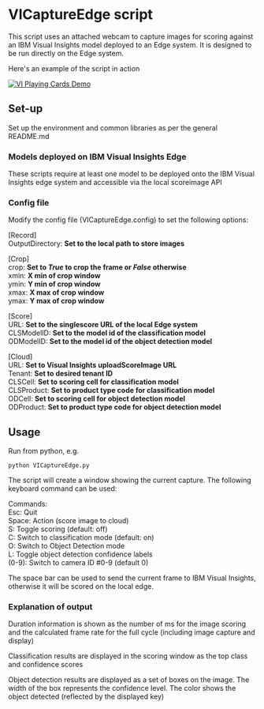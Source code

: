 # VICaptureEdge script

This script uses an attached webcam to capture images for scoring against an IBM Visual Insights model deployed to an Edge system.  It is designed to be run directly on the Edge system.

Here's an example of the script in action

[![VI Playing Cards Demo](http://img.youtube.com/vi/2DH_vLNYs4w/0.jpg)](http://www.youtube.com/watch?v=2DH_vLNYs4w)

## Set-up

Set up the environment and common libraries as per the general README.md

### Models deployed on IBM Visual Insights Edge

These scripts require at least one model to be deployed onto the IBM Visual Insights edge system and accessible via the local scoreimage API



### Config file

Modify the config file (VICaptureEdge.config) to set the following options:

[Record]  
OutputDirectory: **Set to the local path to store images**  

[Crop]  
crop: **Set to _True_ to crop the frame or _False_ otherwise**  
xmin: **X min of crop window**  
ymin: **Y min of crop window**  
xmax: **X max of crop window**  
ymax: **Y max of crop window**  

[Score]  
URL: **Set to the singlescore URL of the local Edge system**  
CLSModelID: **Set to the model id of the classification model**  
ODModelID: **Set to the model id of the object detection model**  

[Cloud]  
URL: **Set to Visual Insights uploadScoreImage URL**  
Tenant: **Set to desired tenant ID**  
CLSCell: **Set to scoring cell for classification model**  
CLSProduct: **Set to product type code for classification model**  
ODCell: **Set to scoring cell for object detection model**  
ODProduct: **Set to product type code for object detection model**  

## Usage

Run from python, e.g.

`python VICaptureEdge.py`

The script will create a window showing the current capture.  The following keyboard command can be used:

Commands:  
Esc: Quit  
Space: Action (score image to cloud)  
S: Toggle scoring (default: off)  
C: Switch to classification mode (default: on)  
O: Switch to Object Detection mode  
L: Toggle object detection confidence labels  
(0-9): Switch to camera ID #0-9 (default 0)  

The space bar can be used to send the current frame to IBM Visual Insights, otherwise it will be scored on the local edge.

### Explanation of output

Duration information is shown as the number of ms for the image scoring and the calculated frame rate for the full cycle (including image capture and display)

Classification results are displayed in the scoring window as the top class and confidence scores

Object detection results are displayed as a set of boxes on the image.  The width of the box represents the confidence level.  The color shows the object detected (reflected by the displayed key)
